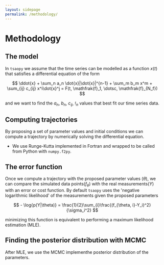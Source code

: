```yaml
---
layout: sidepage
permalink: /methodology/
---
```


# Methodology

## The model

In `tsaopy` we assume that the time series can be modelled as a function $x(t)$ that satisfies a differential equation of the form

$$ \ddot{x} + \sum_n a_n \dot{x}|\dot{x}|^{n-1} + \sum_m b_m x^m + \sum_{ij} c_{ij} x^i\dot{x}^j = F(t, \mathfrak{f}_1, \dotsc, \mathfrak{f}_{N_f}) $$

and we want to find the $a_n$, $b_n$, $c_{ij}$, $\mathfrak{f}_n$ values that best fit our time series data.

## Computing trajectories

By proposing a set of parameter values and initial conditions we can compute a trajectory by numerically solving the differential equation.

* We use Runge-Kutta implemented in Fortran and wrapped to be called from Python with `numpy.f2py`.

## The error function

Once we compute a trajectory with the proposed parameter values ($\theta$), we can compare the simulated data points($f_\theta$) with the real measurements($Y$) with an error or cost function. By default `tsaopy` uses the 'negative logarithmic likelihood' of the measurements given the proposed parameters

$$ - \log{p(Y|\theta)} = \frac{1}{2}\sum_{i}\frac{(f_{\theta, i}-Y_i)^2}{\sigma_i^2} $$

minimizing this function is equivalent to performing a maximum likelihood estimation (MLE).

## Finding the posterior distribution with MCMC

After MLE, we use the MCMC implementhe posterior distribution of the parameters. 
